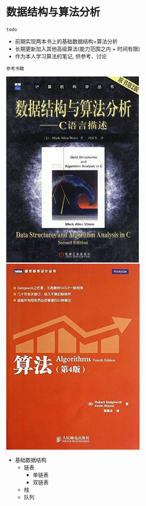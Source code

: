 数据结构与算法分析
======================
`todo`
- 前期实现两本书上的基础数据结构+算法分析
- 长期更新加入其他高级算法(能力范围之内 + 时间有限)
- 作为本人学习算法的笔记, 供参考、讨论

`参考书籍`

![数据结构与算法分析](./res/img/DataStructure.jpg) ![算法4e](./res/img/Algorithms.jpg)

- 基础数据结构
    - 链表
        - 单链表
        - 双链表
    - 栈
    - 队列
